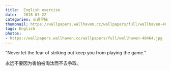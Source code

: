 ```yaml
---
title:  English exercise
date:   2018-03-22
categories: 英语早操
thumbnail: https://wallpapers.wallhaven.cc/wallpapers/full/wallhaven-40464.jpg
tags: English
photos:
- https://wallpapers.wallhaven.cc/wallpapers/full/wallhaven-40464.jpg
---
```


"Never let the fear of striking out keep you from playing the game."
<p>永远不要因为害怕被淘汰而不去争取。</p>
